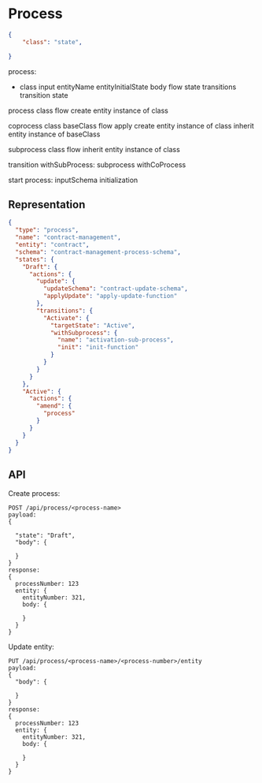 
# Process

```json
{
    "class": "state",

}
```

process:

- class
  input
     entityName
     entityInitialState
     body
  flow
    state
      transitions
        transition
          state

process
  class
  flow
  create entity instance of class

coprocess
  class
  baseClass
  flow
  apply
  create entity instance of class
  inherit entity instance of baseClass

subprocess
  class
  flow
  inherit entity instance of class

transition
  withSubProcess: subprocess
  withCoProcess

start process:
  inputSchema
  initialization

## Representation

```json
{
  "type": "process",
  "name": "contract-management",
  "entity": "contract",
  "schema": "contract-management-process-schema",
  "states": {
    "Draft": {
      "actions": {
        "update": {
          "updateSchema": "contract-update-schema",
          "applyUpdate": "apply-update-function"
        },
        "transitions": {
          "Activate": {
            "targetState": "Active",
            "withSubprocess": {
              "name": "activation-sub-process",
              "init": "init-function"
            }
          }
        }
      }
    },
    "Active": {
      "actions": {
        "amend": {
          "process"
        }
      }
    }
  }
}
```


## API

Create  process:

```http
POST /api/process/<process-name>
payload:
{

  "state": "Draft",
  "body": {

  }
}
response:
{
  processNumber: 123
  entity: {
    entityNumber: 321,
    body: {

    }
  }
}
```

Update entity:

```http
PUT /api/process/<process-name>/<process-number>/entity
payload:
{
  "body": {

  }
}
response:
{
  processNumber: 123
  entity: {
    entityNumber: 321,
    body: {
      
    }
  }
}
```
